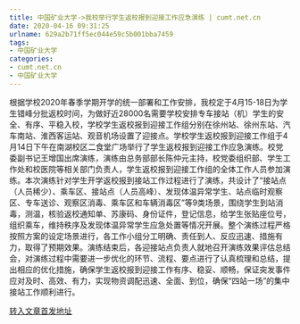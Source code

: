 ```yaml
---
title: 中国矿业大学->我校举行学生返校报到迎接工作应急演练 | cumt.net.cn
date: 2020-04-16 09:31:25
urlname: 629a2b71ff5ec044e59c5b001bba7459
tags: 
- 中国矿业大学
categories:
- cumt.net.cn
- 中国矿业大学
---
```

根据学校2020年春季学期开学的统一部署和工作安排，我校定于4月15-18日为学生错峰分批返校时间，为做好近28000名需要学校安排专车接站（机）学生的安全、有序、平稳入校，学校学生返校报到迎接工作组分别在徐州站、徐州东站、汽车南站、淮西客运站、观音机场设置了迎接点。学校学生返校报到迎接工作组于4月14日下午在南湖校区二食堂广场举行了学生返校报到迎接工作应急演练。校党委副书记王增国出席演练，演练由总务部部长陈仲元主持，校党委组织部、学生工作处和校医院等相关部门负责人，学生返校报到迎接工作组的全体工作人员参加演练。本次演练针对学生开学返校报到接站工作过程进行了演练，共设计了“接站点（人员稀少）、乘车区、接站点（人员高峰）、发现体温异常学生、站点临时观察区、专车送诊、观察区消毒、乘车区和车辆消毒区”等9类场景，围绕学生到站消毒，测温，核验返校通知单、苏康码、身份证件，登记信息，给学生张贴座位号，组织乘车，维持秩序及发现体温异常学生应急处置等情况开展。整个演练过程严格按照方案的设定场景进行，各工作小组分工明确、责任到人、反应迅速、措施有力，取得了预期效果。演练结束后，各迎接站点负责人就地召开演练效果评估总结会，对演练过程中需要进一步优化的环节、流程、要点进行了认真梳理和总结，提出相应的优化措施，确保学生返校报到迎接工作有序、稳妥、顺畅，保证突发事件应对及时、高效、有力，实现物资调配迅速、全面、到位，确保“四站一场”的集中接站工作顺利进行。



[转入文章首发地址](http://xwzx.cumt.edu.cn/95/7d/c523a562557/page.htm)